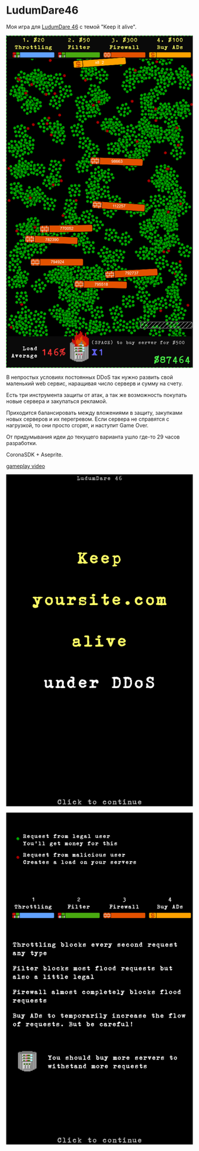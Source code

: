 # LudumDare46
Моя игра для [LudumDare 46](https://ldjam.com/events/ludum-dare/46) с темой "Keep it alive".

![gameplay](screenshots/full.png)

В непростых условиях постоянных DDoS так нужно развить свой маленький web сервис, 
наращивая число серверв и сумму на счету. 

Есть три инструмента защиты от атак, а так же возможность покупать новые сервера и закупаться рекламой.

Приходится балансировать между вложениями в защиту, закупками новых серверов и их перегревом.
Если сервера не справятся с нагрузкой, то они просто сгорят, и наступит Game Over. 

От придумывания идеи до текущего варианта ушло где-то 29 часов разработки. 

CoronaSDK + Aseprite.

[gameplay video](https://www.youtube.com/watch?v=ElEPUS7UlKA)

![menu](screenshots/menu.png)

![tutorial](screenshots/tutorial.png)
